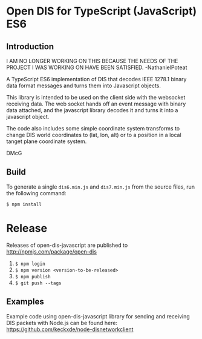 # Open DIS for TypeScript (JavaScript) ES6

## Introduction

I AM NO LONGER WORKING ON THIS BECAUSE THE NEEDS OF THE PROJECT I WAS WORKING ON
HAVE BEEN SATISFIED. -NathanielPoteat

A TypeScript ES6 implementation of DIS that decodes IEEE 1278.1
binary data format messages and turns them into Javascript
objects.

This library is intended to be used on the client side with
the websocket receiving data. The web socket hands off an
event message with binary data attached, and the javascript
library decodes it and turns it into a javascript object.

The code also includes some simple coordinate system transforms
to change DIS world coordinates to (lat, lon, alt) or to a
position in a local tanget plane coordinate system. 

DMcG

## Build

To generate a single `dis6.min.js` and `dis7.min.js` from the source files, run the following command:

`$ npm install`

# Release

Releases of open-dis-javascript are published to http://npmjs.com/package/open-dis

1. `$ npm login`
1. `$ npm version <version-to-be-released>`
1. `$ npm publish`
1. `$ git push --tags`

## Examples

Example code using open-dis-javascript library for sending and receiving DIS packets with Node.js can be found here: https://github.com/keckxde/node-disnetworkclient 
